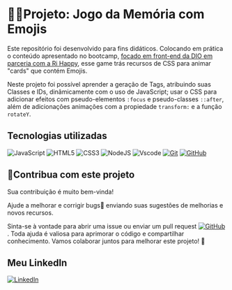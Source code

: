 
# 👨‍💻Projeto: Jogo da Memória com Emojis

 Este repositório foi desenvolvido para fins didáticos. Colocando em prática o conteúdo apresentado no bootcamp, [focado em front-end da DIO em parceria com a Ri Happy](https://www.dio.me/bootcamp/coding-future-front-end-do-zero), esse game trás recursos de CSS para animar "cards" que contém Emojis.

 Neste projeto foi possível aprender a geração de Tags, atribuindo suas Classes e IDs, dinâmicamente com o uso de JavaScript; usar o CSS para adicionar efeitos  com pseudo-elementos `:focus` e pseudo-classes `::after`, além de adicionações animações com a propiedade `transform:` e a função `rotateY`.

## Tecnologias utilizadas
![JavaScript](https://img.shields.io/badge/JavaScript-F7DF1E?style=for-the-badge&logo=javascript&logoColor=black) ![HTML5](https://img.shields.io/badge/HTML5-E34F26?style=for-the-badge&logo=html5&logoColor=white) ![CSS3](https://img.shields.io/badge/CSS3-1572B6?style=for-the-badge&logo=css3&logoColor=white) ![NodeJS](https://img.shields.io/badge/node.js-6DA55F?style=for-the-badge&logo=node.js&logoColor=white) ![Vscode](https://img.shields.io/badge/Vscode-007ACC?style=for-the-badge&logo=visual-studio-code&logoColor=white) [![Git](https://img.shields.io/badge/Git-000?style=for-the-badge&logo=git&logoColor=E94D5F)](https://git-scm.com/doc) [![GitHub](https://img.shields.io/badge/GitHub-000?style=for-the-badge&logo=github&logoColor=30A3DC)](https://docs.github.com/)


## 💪Contribua com este projeto

 Sua contribuição é muito bem-vinda!
 
 Ajude a melhorar e corrigir bugs🐜 enviando suas sugestões de melhorias e novos recursos.
 
 Sinta-se à vontade para abrir uma issue ou enviar um pull request [![GitHub](https://img.shields.io/badge/GitHub-100000?style=for-the-badge&logo=github&logoColor=white)](https://github.com/rgr147/memory-game) . Toda ajuda é valiosa para aprimorar o código e compartilhar conhecimento. Vamos colaborar juntos para melhorar este projeto! 🚀

## Meu LinkedIn

[![LinkedIn](https://img.shields.io/badge/LinkedIn-0077B5?style=for-the-badge&logo=linkedin&logoColor=white)](https://www.linkedin.com/in/roger-alves-rodrigues-melo-24443294/)






